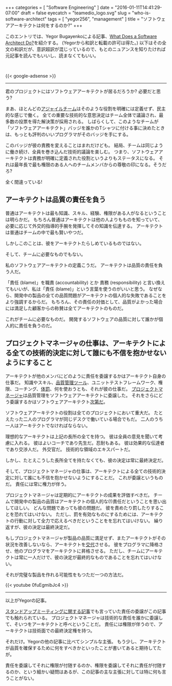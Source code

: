 +++
categories = [ "Software Engineering" ]
date = "2016-01-11T14:41:29-07:00"
draft = false
eyecatch = "teamedio_logo.svg"
slug = "who-is-software-architect"
tags = [ "yegor256", "management" ]
title = "ソフトウェアアーキテクトは何をするのか?"
+++

このエントリでは、Yegor Bugayenkoによる記事、[What Does a Software Architect Do?](http://www.yegor256.com/2014/10/12/who-is-software-architect.html)を紹介する。
(Yegorから和訳と転載の許可は得た。)
以下はその全文の和訳だが、意訳超訳が混じっているので、もとのニュアンスを知りたければ元記事を読んでもいいし、読まなくてもいい。

<br>

{{< google-adsense >}}

----------------
君のプロジェクトにはソフトウェアアーキテクトが居るだろうか?
必要だと思う?

まあ、ほとんどの[アジャイルチーム](http://www.yegor256.com/2015/11/21/ringelmann-effect-vs-agile.html)はそのような役割を明確には定義せず、民主的な感じで働く。
全ての重要な技術的な意思決定はチーム全体で議論され、最多数の投票を得た解決策が採用される。
しばらくして、このようなチームが「ソフトウェアアーキテクト」バッジを誰かのTシャツに付ける事に決めたときは、もっとも評判のいいプログラマがそのバッジを手にする。

このバッジが彼の責務を変えることはまれだけども。
結局、チームは同じように働き続け、全員を巻き込んだ技術的議論を楽しむ。
つまり、ソフトウェアアーキテクトは責務が明確に定義された役割というよりもステータスになる。
それは最年長で最も権限のある人へのチームメンバからの尊敬の印になる。そうだろ?

全く間違っている!

## アーキテクトは品質の責任を負う
普通はアーキテクトは最も知識、スキル、経験、権限がある人がなるということは明らかだ。
もちろん普通はアーキテクトは他の人よりもものを知っていて、必要に応じて外交的指導的手腕を発揮してその知識を伝達する。
アーキテクトは普通はチームの中で最も賢いやつだ。

しかしこのことは、彼をアーキテクトたらしめているものではない。

そして、チームに必要なものでもない。

私のソフトウェアアーキテクトの定義こうだ。
アーキテクトは品質の責任を負う人だ。

「責任 (blame)」を職責 (accountability) とか 責務 (responsibility) と言い換えてもいいが、私は「責任 (blame)」という言葉を使うのがいいと思う。
なぜなら、開発中の製品の全ての品質問題がアーキテクトの個人的な失敗であることをより強調するからだ。
もちろん、その責任の対価として、品質がよかった場合には満足した顧客からの称賛は全てアーキテクトのものだ。

これがチームに必要なものだ。
開発するソフトウェアの品質に対して誰かが個人的に責任を負うのだ。

## プロジェクトマネージャの仕事は、アーキテクトによる全ての技術的決定に対して誰にも不信を抱かせないようにすること
アーキテクトが他のメンバにどのように責任を委譲するかはアーキテクト自身の仕事だ。
知識やスキル、[品質管理ツール](http://www.yegor256.com/2014/08/13/strict-code-quality-control.html)、ユニットテストフレームワーク、権限、コーチング、[体罰](http://www.yegor256.com/2016/01/05/how-to-punish-employees.html)、何を使おうとも、それが彼の仕事だ。
[プロジェクトマネージャ](http://www.yegor256.com/2015/09/22/micromanagement.html)は品質管理をソフトウェアアーキテクトに委譲した。
それをさらにどう委譲するかはソフトウェアアーキテクト[次第だ](http://www.yegor256.com/2015/02/23/haircut.html)。

ソフトウェアアーキテクトの役割は全てのプロジェクトにおいて重大だ。
たとえたった二人のプログラマが同じデスクで働いている場合でもだ。
二人のうち一人はアーキテクトでなければならない。

理想的なアーキテクトは上記の長所の全てを持つ。
彼は全員の意見を聞いて考慮に入れる。
彼はよいコーチであり先生だ。忍耐もある。
彼は効果的な伝達者であり交渉人だ。
外交官だ。
技術的な領域のエキスパートだ。

しかし、たとえこうした長所全てを持たなくても、彼の決定は常に最終決定だ。

そして、プロジェクトマネージャの仕事は、アーキテクトによる全ての技術的決定に対して誰にも不信を抱かせないようにすることだ。
これが委譲というものだ。
責任には常に権力が伴う。

プロジェクトマネージャは定期的にアーキテクトの成果を評価すべきだ。
チームで開発中の製品の品質はアーキテクトの個人的な(!)責任だということを思い出してほしい。
どんな問題であっても彼の問題だ。
彼を責めたり罰したりすることを恐れてはいけない。
ただし、罰を有効なものにするためには、アーキテクトの行動に対して全力で応えるべきだということをを忘れてはいけない。
繰り返すが、彼の決定は最終決定だ。

もしプロジェクトマネージャが製品の品質に満足せず、またアーキテクトがその状況を改善しないなら、アーキテクトを[交代](http://www.yegor256.com/2015/09/16/how-to-fire-someone-right.html)させる。
彼をプログラマに降格させ、他のプログラマをアーキテクトに昇格させる。
ただし、チームにアーキテクトは常に一人だけで、彼の決定が最終的なものであることを忘れてはいけない。

それが完璧な製品を作れる可能性をもつただ一つの方法だ。

{{< youtube 0fuEgmibJc4 >}}

----------------

以上がYegorの記事。

[スタンドアップミーティングに関する記事](https://www.kaitoy.xyz/2015/08/11/daily-stand-up-meetings-are-a-good-tool-for-a-bad-manager/)でも言っていた責任の委譲がこの記事でも触れられている。
プロジェクトマネージャは技術的な責任を誰かに委譲して、そいつをアーキテクトと呼べということだ。
責任には権限が伴うので、アーキテクトは技術面での最終決定権を持つ。

それだけ。Yegorの他の記事に比べてシンプルな主張。
もう少し、アーキテクトが品質を確保するために何をすべきかといったことが書いてあると期待してたが。

責任を委譲してそれに権限が付随するのか、権限を委譲してそれに責任が付随するのか、という細かい疑問はあるが、この記事の主な主張に対しては特に何も言うことがない。
